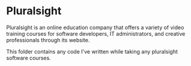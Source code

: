 # Pluralsight  
  
Pluralsight is an online education company that offers a variety of video training courses for software developers, IT administrators, and creative professionals through its website.  

This folder contains any code I've written while taking any pluralsight software courses. 


